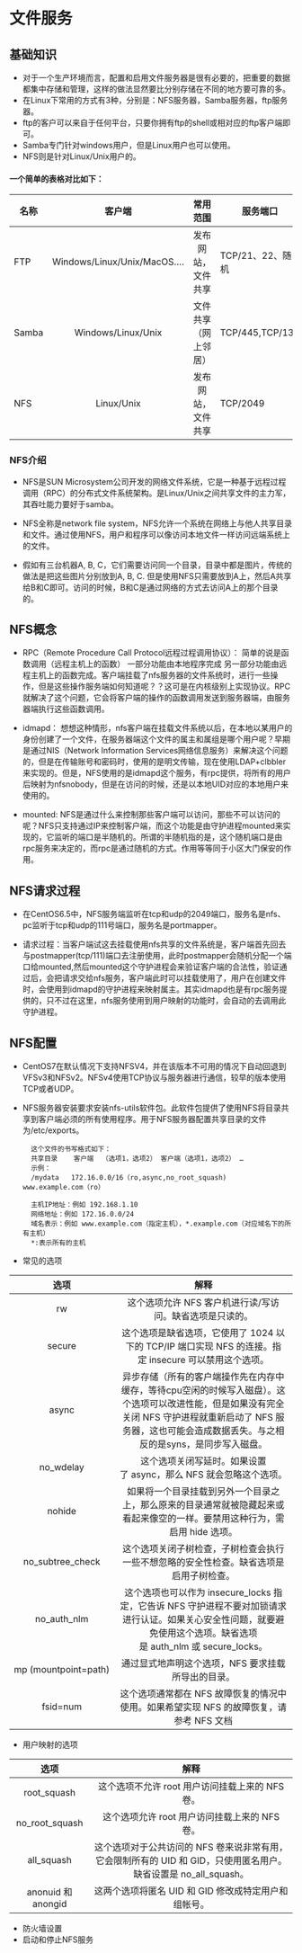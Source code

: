 # 文件服务

## 基础知识
* 对于一个生产环境而言，配置和启用文件服务器是很有必要的，把重要的数据都集中存储和管理，这样的做法显然要比分别存储在不同的地方要可靠的多。
* 在Linux下常用的方式有3种，分别是：NFS服务器，Samba服务器，ftp服务器。
* ftp的客户可以来自于任何平台，只要你拥有ftp的shell或相对应的ftp客户端即可。
* Samba专门针对windows用户，但是Linux用户也可以使用。
* NFS则是针对Linux/Unix用户的。
#### 一个简单的表格对比如下：
|名称|客户端|常用范围|服务端口|
|---|:----:|:------:|-------|
|FTP|Windows/Linux/Unix/MacOS….|发布网站，文件共享|TCP/21、22、随机|
|Samba|Windows/Linux/Unix|文件共享（网上邻居）|TCP/445,TCP/139|
|NFS|Linux/Unix|发布网站，文件共享|TCP/2049|

### NFS介绍
* NFS是SUN Microsystem公司开发的网络文件系统，它是一种基于远程过程调用（RPC）的分布式文件系统架构。是Linux/Unix之间共享文件的主力军，其吞吐能力要好于samba。

* NFS全称是network file system，NFS允许一个系统在网络上与他人共享目录和文件。通过使用NFS，用户和程序可以像访问本地文件一样访问远端系统上的文件。

* 假如有三台机器A, B, C，它们需要访问同一个目录，目录中都是图片，传统的做法是把这些图片分别放到A, B, C. 但是使用NFS只需要放到A上，然后A共享给B和C即可。访问的时候，B和C是通过网络的方式去访问A上的那个目录的。

## NFS概念
* RPC（Remote Procedure Call Protocol远程过程调用协议）：
简单的说是函数调用（远程主机上的函数） 一部分功能由本地程序完成 另一部分功能由远程主机上的函数完成。客户端挂载了nfs服务器的文件系统时，进行一些操作，但是这些操作服务端如何知道呢？？这可是在内核级别上实现协议。RPC就解决了这个问题，它会将客户端的操作的函数调用发送到服务器端，由服务器端执行这些函数调用。

* idmapd：
想想这种情形，nfs客户端在挂载文件系统以后，在本地以某用户的身份创建了一个文件，在服务器端这个文件的属主和属组是哪个用户呢？早期是通过NIS（Network Information Services网络信息服务）来解决这个问题的，但是在传输账号和密码时，使用的是明文传输，现在使用LDAP+clbbler来实现的。但是，NFS使用的是idmapd这个服务，有rpc提供，将所有的用户后映射为nfsnobody，但是在访问的时候，还是以本地UID对应的本地用户来使用的。

* mounted:
NFS是通过什么来控制那些客户端可以访问，那些不可以访问的呢？NFS只支持通过IP来控制客户端，而这个功能是由守护进程mounted来实现的，它监听的端口是半随机的。所谓的半随机指的是，这个随机端口是由rpc服务来决定的，而rpc是通过随机的方式。作用等等同于小区大门保安的作用。

## NFS请求过程
* 在CentOS6.5中，NFS服务端监听在tcp和udp的2049端口，服务名是nfs、pc监听于tcp和udp的111号端口，服务名是portmapper。

* 请求过程：当客户端试这去挂载使用nfs共享的文件系统是，客户端首先回去与postmapper(tcp/111)端口去注册使用，此时postmapper会随机分配一个端口给mounted,然后mounted这个守护进程会来验证客户端的合法性，验证通过后，会把请求交给nfs服务，客户端此时可以挂载使用了，用户在创建文件时，会使用到idmapd的守护进程来映射属主。其实idmapd也是有rpc服务提供的，只不过在这里，nfs服务使用到用户映射的功能时，会自动的去调用此守护进程。

## NFS配置
* CentOS7在默认情况下支持NFSV4，并在该版本不可用的情况下自动回退到VFSv3和NFSv2。NFSv4使用TCP协议与服务器进行通信，较早的版本使用TCP或者UDP。
* NFS服务器安装要求安装nfs-utils软件包。此软件包提供了使用NFS将目录共享到客户端必须的所有使用程序。用于NFS服务器配置共享目录的文件为/etc/exports。

        这个文件的书写格式如下：
        共享目录    客户端  （选项1，选项2） 客户端（选项1，选项2） …  
        示例：
        /mydata   172.16.0.0/16（ro,async,no_root_squash)   www.example.com（ro）

        主机IP地址：例如 192.168.1.10
        网络地址：例如 172.16.0.0/24
        域名表示：例如 www.example.com（指定主机），*.example.com（对应域名下的所有主机）
        *:表示所有的主机

* 常见的选项

|选项|解释|
|:---:|:----:|
|rw|这个选项允许 NFS 客户机进行读/写访问。缺省选项是只读的。|
|secure|这个选项是缺省选项，它使用了 1024 以下的 TCP/IP 端口实现 NFS 的连接。指定 insecure 可以禁用这个选项。|
|async|异步存储（所有的客户端操作先在内存中缓存，等待cpu空闲的时候写入磁盘）。这个选项可以改进性能，但是如果没有完全关闭 NFS 守护进程就重新启动了 NFS 服务器，这也可能会造成数据丢失。与之相反的是syns，是同步写入磁盘。|
|no_wdelay|这个选项关闭写延时。如果设置了 async，那么 NFS 就会忽略这个选项。|
|nohide|如果将一个目录挂载到另外一个目录之上，那么原来的目录通常就被隐藏起来或看起来像空的一样。要禁用这种行为，需启用 hide 选项。|
|no_subtree_check|这个选项关闭子树检查，子树检查会执行一些不想忽略的安全性检查。缺省选项是启用子树检查。|
|no_auth_nlm|这个选项也可以作为 insecure_locks 指定，它告诉 NFS 守护进程不要对加锁请求进行认证。如果关心安全性问题，就要避免使用这个选项。缺省选项是 auth_nlm 或 secure_locks。|
|mp (mountpoint=path)|通过显式地声明这个选项，NFS 要求挂载所导出的目录。|
|fsid=num|这个选项通常都在 NFS 故障恢复的情况中使用。如果希望实现 NFS 的故障恢复，请参考 NFS 文档|

* 用户映射的选项

|选项|解释|
|:---:|:----:|
|root_squash|这个选项不允许 root 用户访问挂载上来的 NFS 卷。|
|no_root_squash|这个选项允许 root 用户访问挂载上来的 NFS 卷。|
|all_squash|这个选项对于公共访问的 NFS 卷来说非常有用，它会限制所有的 UID 和 GID，只使用匿名用户。缺省设置是 no_all_squash。|
|anonuid 和 anongid|这两个选项将匿名 UID 和 GID 修改成特定用户和组帐号。|

* 防火墙设置
* 启动和停止NFS服务

